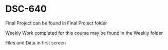 # DSC-640


Final Project can be found in Final Project folder



Weekly Work completed for this course may be found in the Weekly folder



Files and Data in first screen
